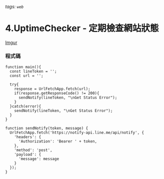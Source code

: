###### tags: `web`

# 4.UptimeChecker - 定期檢查網站狀態

[Imgur](https://imgur.com/6dpnstS)

### 程式碼
```javascript=
function main(){
  const lineToken = '';
  const url = '';
  
  try{
    response = UrlFetchApp.fetch(url);
    if(response.getResponseCode() != 200){
      sendNotify(lineToken, "\nGet Status Error");
    }
  }catch(error){
    sendNotify(lineToken, "\nGet Status Error");
  }
}

function sendNotify(token, message) {
  UrlFetchApp.fetch('https://notify-api.line.me/api/notify', {
    'headers': {
      'Authorization': 'Bearer ' + token,
    },
    'method': 'post',
    'payload': {
      'message': message
    }
  });
}
```
